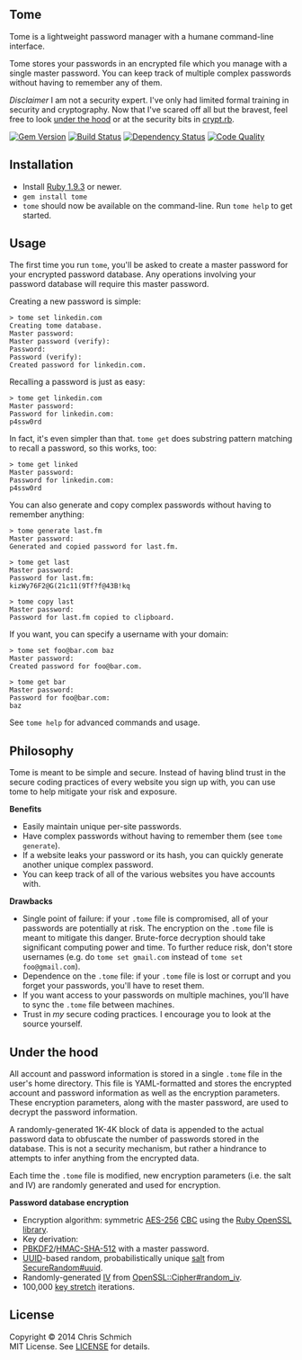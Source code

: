 ## Tome

Tome is a lightweight password manager with a humane command-line interface.

Tome stores your passwords in an encrypted file which you manage with a single master password.
You can keep track of multiple complex passwords without having to remember any of them.

*Disclaimer* I am not a security expert. I've only had limited formal training in security and cryptography.
Now that I've scared off all but the bravest, feel free to look [under the hood](#under-the-hood) or
at the security bits in [crypt.rb](https://github.com/schmich/tome/blob/master/lib/tome/crypt.rb).

[![Gem Version](https://badge.fury.io/rb/tome.svg)](http://rubygems.org/gems/tome)
[![Build Status](https://secure.travis-ci.org/schmich/tome.svg)](http://travis-ci.org/schmich/tome)
[![Dependency Status](https://gemnasium.com/schmich/tome.svg)](http://gemnasium.com/schmich/tome)
[![Code Quality](http://img.shields.io/codeclimate/github/schmich/tome.svg)](https://codeclimate.com/github/schmich/tome)

## Installation

* Install [Ruby 1.9.3](http://www.ruby-lang.org/en/downloads/) or newer.
* `gem install tome`
* `tome` should now be available on the command-line. Run `tome help` to get started.

## Usage

The first time you run `tome`, you'll be asked to create a master password for your encrypted password database.
Any operations involving your password database will require this master password.

Creating a new password is simple:

    > tome set linkedin.com
    Creating tome database.
    Master password:
    Master password (verify):
    Password:
    Password (verify):
    Created password for linkedin.com.

Recalling a password is just as easy:

    > tome get linkedin.com
    Master password:
    Password for linkedin.com:
    p4ssw0rd
    
In fact, it's even simpler than that. `tome get` does substring pattern matching to recall a password,
so this works, too:

    > tome get linked
    Master password:
    Password for linkedin.com:
    p4ssw0rd

You can also generate and copy complex passwords without having to remember anything:

    > tome generate last.fm
    Master password:
    Generated and copied password for last.fm.

    > tome get last
    Master password:
    Password for last.fm:
    kizWy76F2@G(21c11(9Tf?f@43B!kq

    > tome copy last
    Master password:
    Password for last.fm copied to clipboard.
    
If you want, you can specify a username with your domain:

    > tome set foo@bar.com baz
    Master password:
    Created password for foo@bar.com.
    
    > tome get bar
    Master password:
    Password for foo@bar.com:
    baz
    
See `tome help` for advanced commands and usage.

## Philosophy

Tome is meant to be simple and secure. Instead of having blind trust in the secure coding practices
of every website you sign up with, you can use tome to help mitigate your risk and exposure.

**Benefits**
* Easily maintain unique per-site passwords.
* Have complex passwords without having to remember them (see `tome generate`).
* If a website leaks your password or its hash, you can quickly generate another unique complex password.
* You can keep track of all of the various websites you have accounts with.

**Drawbacks**
* Single point of failure: if your `.tome` file is compromised, all of your passwords are potentially at risk.
  The encryption on the `.tome` file is meant to mitigate this danger. Brute-force decryption should take significant
  computing power and time. To further reduce risk, don't store usernames (e.g. do `tome set gmail.com` instead of `tome set foo@gmail.com`).
* Dependence on the `.tome` file: if your `.tome` file is lost or corrupt and you forget your passwords, you'll have to reset them.
* If you want access to your passwords on multiple machines, you'll have to sync the `.tome` file between machines.
* Trust in *my* secure coding practices. I encourage you to look at the source yourself.

## Under the hood

All account and password information is stored in a single `.tome` file in the user's home directory. This file is
YAML-formatted and stores the encrypted account and password information as well as the encryption parameters.
These encryption parameters, along with the master password, are used to decrypt the password information.

A randomly-generated 1K-4K block of data is appended to the actual password data to obfuscate the number of passwords
stored in the database. This is not a security mechanism, but rather a hindrance to attempts to infer
anything from the encrypted data.

Each time the `.tome` file is modified, new encryption parameters (i.e. the salt and IV) are randomly generated
and used for encryption.

**Password database encryption**
* Encryption algorithm: symmetric [AES-256](http://en.wikipedia.org/wiki/Advanced_Encryption_Standard)
  [CBC](http://en.wikipedia.org/wiki/Block_cipher_modes_of_operation#Cipher-block_chaining_.28CBC.29)
  using the [Ruby OpenSSL library](http://www.ruby-doc.org/stdlib-1.9.3/libdoc/openssl/rdoc/index.html).
* Key derivation:
 * [PBKDF2](http://en.wikipedia.org/wiki/PBKDF2)/[HMAC-SHA-512](http://en.wikipedia.org/wiki/SHA-2) with a master password.
 * [UUID](http://en.wikipedia.org/wiki/UUID)-based random, probabilistically unique [salt](http://en.wikipedia.org/wiki/Salt_%28cryptography%29)
   from [SecureRandom#uuid](http://www.ruby-doc.org/stdlib-1.9.3/libdoc/securerandom/rdoc/SecureRandom.html#method-c-uuid).
 * Randomly-generated [IV](http://en.wikipedia.org/wiki/Initialization_vector) from [OpenSSL::Cipher#random_iv](http://www.ruby-doc.org/stdlib-1.9.3/libdoc/openssl/rdoc/OpenSSL/Cipher.html#method-i-random_iv).
 * 100,000 [key stretch](http://en.wikipedia.org/wiki/Key_stretching) iterations.

## License

Copyright &copy; 2014 Chris Schmich<br>
MIT License. See [LICENSE](LICENSE) for details.

